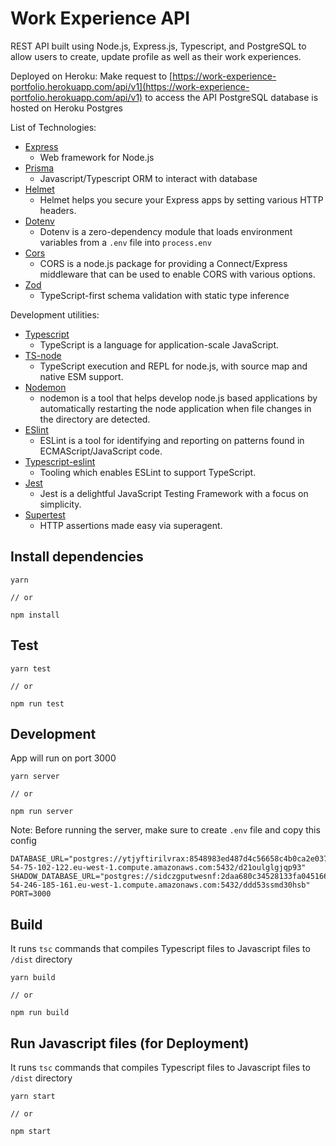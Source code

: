 # Work Experience API

REST API built using Node.js, Express.js, Typescript, and PostgreSQL to allow users to create, update profile as well as their work experiences.

Deployed on Heroku: Make request to [https://work-experience-portfolio.herokuapp.com/api/v1](https://work-experience-portfolio.herokuapp.com/api/v1) to access the API
PostgreSQL database is hosted on Heroku Postgres

List of Technologies:

* [Express](https://www.npmjs.com/package/express)
  * Web framework for Node.js
* [Prisma](https://www.npmjs.com/search?q=prisma)
  * Javascript/Typescript ORM to interact with database
* [Helmet](https://www.npmjs.com/package/helmet)
  * Helmet helps you secure your Express apps by setting various HTTP headers.
* [Dotenv](https://www.npmjs.com/package/dotenv)
  * Dotenv is a zero-dependency module that loads environment variables from a `.env` file into `process.env`
* [Cors](https://www.npmjs.com/package/cors)
  * CORS is a node.js package for providing a Connect/Express middleware that can be used to enable CORS with various options.
* [Zod](https://www.npmjs.com/package/zod)
  * TypeScript-first schema validation with static type inference

Development utilities:

* [Typescript](https://www.npmjs.com/package/typescript)
  * TypeScript is a language for application-scale JavaScript.
* [TS-node](https://www.npmjs.com/package/ts-node)
  * TypeScript execution and REPL for node.js, with source map and native ESM support.
* [Nodemon](https://www.npmjs.com/package/nodemon)
  * nodemon is a tool that helps develop node.js based applications by automatically restarting the node application when file changes in the directory are detected.
* [ESlint](https://www.npmjs.com/package/eslint)
  * ESLint is a tool for identifying and reporting on patterns found in ECMAScript/JavaScript code.
* [Typescript-eslint](https://typescript-eslint.io/)
  * Tooling which enables ESLint to support TypeScript.
* [Jest](https://www.npmjs.com/package/mocha)
  * Jest is a delightful JavaScript Testing Framework with a focus on simplicity.
* [Supertest](https://www.npmjs.com/package/supertest)
  * HTTP assertions made easy via superagent.

## Install dependencies

```
yarn

// or

npm install
```

## Test

```
yarn test

// or

npm run test

```

## Development
App will run on port 3000

```
yarn server

// or

npm run server
```

Note: Before running the server, make sure to create `.env` file and copy this config
```
DATABASE_URL="postgres://ytjyftirilvrax:8548983ed487d4c56658c4b0ca2e037ffa8970c70af29d23cd283f2e5df3c141@ec2-54-75-102-122.eu-west-1.compute.amazonaws.com:5432/d21oulglgjqp93"
SHADOW_DATABASE_URL="postgres://sidczgputwesnf:2daa680c34528133fa045166ff3c7dcd734a676dd46629653ef747d781985fb4@ec2-54-246-185-161.eu-west-1.compute.amazonaws.com:5432/ddd53ssmd30hsb"
PORT=3000
```


## Build
It runs `tsc` commands that compiles Typescript files to Javascript files to `/dist` directory

```
yarn build

// or

npm run build
```

## Run Javascript files (for Deployment)
It runs `tsc` commands that compiles Typescript files to Javascript files to `/dist` directory

```
yarn start

// or

npm start
```

